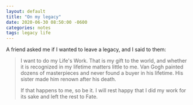 ```yaml
---
layout: default
title: "On my legacy"
date: 2020-06-30 08:50:00 -0600
categories: notes
tags: legacy life
---
```




A friend asked me if I wanted to leave a legacy, and I said to them:

> I want to do my Life's Work. That is my gift to the world, and whether it is recognized in my lifetime matters little to me. Van Gogh painted dozens of masterpieces and never found a buyer in his lifetime. His sister made him renown after his death. 
>
> If that happens to me, so be it. I will rest happy that I did my work for its sake and left the rest to Fate.